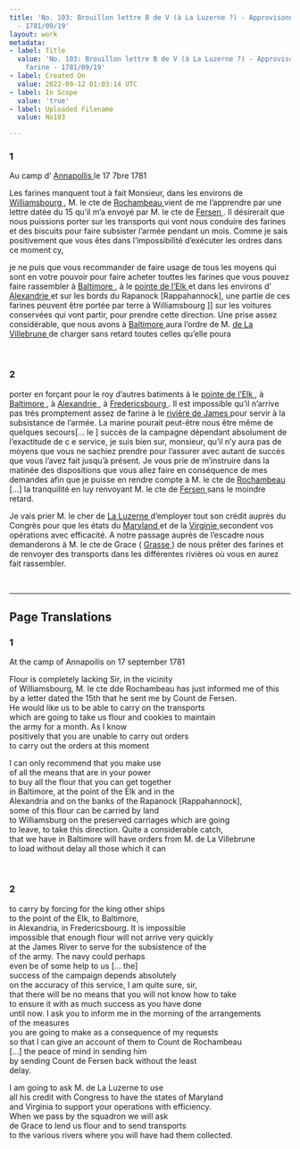 ```yaml
---
title: 'No. 103: Brouillon lettre B de V (à La Luzerne ?) - Approvisonnement en farine
  - 1781/09/19'
layout: work
metadata:
- label: Title
  value: 'No. 103: Brouillon lettre B de V (à La Luzerne ?) - Approvisonnement en
    farine - 1781/09/19'
- label: Created On
  value: 2022-09-12 01:03:14 UTC
- label: In Scope
  value: 'true'
- label: Uploaded Filename
  value: No103

---
```

<div class="pages">
<div id="page-32541582">
<h3><a name="page-32541582">1</a></h3>
<div class="page-content">
<p>Au camp d’ <a href="../subjects/32162806" title=" Annapollis "> Annapollis </a> le 17 7bre 1781</p>
<p>Les farines manquent tout à fait Monsieur, dans les environs <span class="line-break"> </span>de  <a href="../subjects/32162807" title=" Williamsbourg "> Williamsbourg  </a> , M. le cte de <a href="../subjects/32162808" title="Rochambeau ">Rochambeau  </a> vient de me l’apprendre <span class="line-break"> </span>par une lettre datée du 15 qu’il m’a envoyé par M. le cte de <a href="../subjects/32162809" title=" Fersen "> Fersen </a>. <span class="line-break"> </span>Il désirerait que nous puissions porter sur les transports <span class="line-break"> </span>qui vont nous conduire des farines et des biscuits pour faire <span class="line-break"> </span>subsister l’armée pendant un mois. Comme je sais <span class="line-break"> </span>positivement que vous êtes dans l’impossibilité <span class="line-break"> </span>d’exécuter les ordres dans ce moment <span class="line-break"> </span>cy,</p>
<p>je ne puis que vous recommander de faire usage <span class="line-break"> </span>de tous les moyens qui sont en votre pouvoir <span class="line-break"> </span>pour faire acheter touttes les farines que vous pouvez faire <span class="line-break"> </span>rassembler à <a href="../subjects/32162810" title=" Baltimore "> Baltimore </a>, à le <a href="../subjects/32162812" title=" pointe de l’Elk "> pointe de l’Elk </a> et dans <span class="line-break"> </span>les environs d’ <a href="../subjects/32162805" title=" Alexandrie "> Alexandrie </a> et sur les bords du Rapanock [Rappahannock], <span class="line-break"> </span>une partie de ces farines peuvent être portée par terre <span class="line-break"> </span>à Williamsbourg ]] sur les voitures conservées qui vont <span class="line-break"> </span>partir, pour prendre cette direction. Une prise assez considérable, <span class="line-break"> </span>que nous avons à <a href="../subjects/32162810" title=" Baltimore "> Baltimore </a> aura l’ordre de M. <a href="../subjects/32162811" title=" de La Villebrune "> de La Villebrune </a><span class="line-break"> </span>de charger sans retard toutes celles qu’elle poura </p>
</div>
</div>
<br />
<div id="page-32541583">
<h3><a name="page-32541583">2</a></h3>
<div class="page-content">
<p> porter en forçant pour le roy d’autres batiments <span class="line-break"> </span>à le  <a href="../subjects/32162812" title=" pointe de l’Elk "> pointe de l’Elk </a> , à <a href="../subjects/32162810" title=" Baltimore "> Baltimore </a> , <span class="line-break"> </span>à <a href="../subjects/32162805" title=" Alexandrie "> Alexandrie </a> , à <a href="../subjects/32162813" title=" Fredericsbourg "> Fredericsbourg </a> . Il est <span class="line-break"> </span>impossible qu’il n’arrive pas très promptement assez de farine<span class="line-break"> </span>à le <a href="../subjects/32162814" title=" rivière de James "> rivière de James </a> pour servir à la subsistance <span class="line-break"> </span>de l’armée. La marine pourait peut-être nous être <span class="line-break"> </span>même de quelques secours<span class="unclear">[... le ]</span><span class="line-break"> </span>succès de la campagne dépendant absolument de <span class="line-break"> </span>l’exactitude de c e service, je suis bien sur, monsieur, <span class="line-break"> </span>qu’il n’y aura pas de moyens que vous ne sachiez prendre <span class="line-break"> </span>pour l’assurer avec autant de succès que vous l’avez fait <span class="line-break"> </span>jusqu’à présent. Je vous prie de m’instruire dans la matinée <span class="line-break"> </span>des dispositions que <span class="line-break"> </span>vous allez faire en conséquence de mes demandes <span class="line-break"> </span>afin que je puisse en rendre compte à M. le cte de <a href="../subjects/32162815" title=" Rochambeau "> Rochambeau </a><span class="line-break"> </span><span class="unclear">[...]</span> la tranquilité en luy <span class="line-break"> </span>renvoyant M. le cte de <a href="../subjects/32162809" title=" Fersen "> Fersen </a> sans le moindre <span class="line-break"> </span>retard.</p>
<p>Je vais prier M. le cher de <a href="../subjects/32069530" title=" La Luzerne "> La Luzerne </a> d’employer <span class="line-break"> </span>tout son crédit auprès du Congrès pour que les états du <a href="../subjects/32162816" title=" Maryland "> Maryland </a><span class="line-break"> </span>et de la <a href="../subjects/32162817" title=" Virginie "> Virginie  </a> secondent vos opérations avec efficacité. <span class="line-break"> </span>A notre passage auprès de l’escadre nous demanderons à <span class="line-break"> </span>M. le cte de Grace ( <a href="../subjects/32162818" title=" Grasse "> Grasse </a> ) de nous prêter des farines et de renvoyer des <span class="line-break"> </span>transports dans les différentes rivières où vous en aurez fait <span class="line-break"> </span>rassembler. <span class="line-break"> </span></p>
</div>
</div>
<br />
</div>
<hr />
<h2 class="divider">Page Translations</h2>
<div class="pages">
<div id="translation-32541582">
<h3>1</h3>
<div class="page-content">
<p>At the camp of Annapoilis on 17 september 1781</p>
<p>Flour is completely lacking Sir, in the vicinity<br/>
of Williamsbourg, M. le cte dde Rochambeau has just informed me of this<br/>
by a letter dated the 15th that he sent me by Count de Fersen.<br/>
He would like us to be able to carry on the transports<br/>
which are going to take us flour and cookies to maintain <br/>
the army for a month. As I know<br/>
positively that you are unable to carry out orders<br/>
to carry out the orders at this moment</p>
<p>I can only recommend that you make use<br/>
of all the means that are in your power<br/>
to buy all the flour that you can get together<br/>
in Baltimore, at the point of the Elk and in the<br/>
Alexandria and on the banks of the Rapanock [Rappahannock],<br/>
some of this flour can be carried by land<br/>
to Williamsburg on the preserved carriages which are going<br/>
to leave, to take this direction. Quite a considerable catch,<br/>
that we have in Baltimore will have orders from M. de La Villebrune<br/>
to load without delay all those which it can</p>
</div>
</div>
<br />
<div id="translation-32541583">
<h3>2</h3>
<div class="page-content">
<p>to carry by forcing for the king other ships<br/>
to the point of the Elk, to Baltimore,<br/>
in Alexandria, in Fredericsbourg. It is impossible<br/>
impossible that enough flour will not arrive very quickly <br/>
at the James River to serve for the subsistence of the<br/>
of the army. The navy could perhaps <br/>
even be of some help to us [... the]<br/>
success of the campaign depends absolutely<br/>
on the accuracy of this service, I am quite sure, sir,<br/>
that there will be no means that you will not know how to take<br/>
to ensure it with as much success as you have done<br/>
until now. I ask you to inform me in the morning of the arrangements<br/>
of the measures <br/>
you are going to make as a consequence of my requests<br/>
so that I can give an account of them to Count de Rochambeau<br/>
[...] the peace of mind in sending him<br/>
by sending Count de Fersen back without the least<br/>
delay.</p>
<p>I am going to ask M. de La Luzerne to use<br/>
all his credit with Congress to have the states of Maryland <br/>
and Virginia to support your operations with efficiency.<br/>
When we pass by the squadron we will ask<br/>
de Grace to lend us flour and to send transports<br/>
to the various rivers where you will have had them collected.<br/>
</p>
</div>
</div>
<br />
</div>
